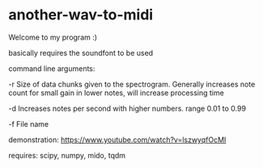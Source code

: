 # another-wav-to-midi

Welcome to my program :)

basically requires the soundfont to be used

 command line arguments:

-r Size of data chunks given to the spectrogram. Generally increases note count for small gain in lower notes, will increase processing time

-d Increases notes per second with higher numbers. range 0.01 to 0.99

-f File name
 
 
demonstration: https://www.youtube.com/watch?v=lszwyqfOcMI
 
 
requires: scipy, numpy, mido, tqdm
